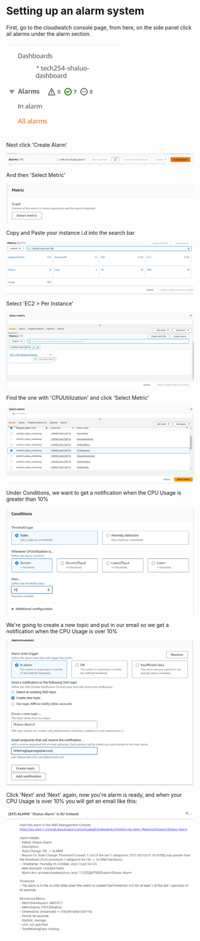 # Setting up an alarm system

First, go to the cloudwatch console page, from here, on the side panel click all alarms under the alarm section.

![Screenshot 2023-10-05 162745.png](images2%2FScreenshot%202023-10-05%20162745.png)

Next click 'Create Alarm'

![Screenshot 2023-10-05 162900.png](images2%2FScreenshot%202023-10-05%20162900.png)

And then 'Select Metric'

![Screenshot 2023-10-05 162918.png](images2%2FScreenshot%202023-10-05%20162918.png)

Copy and Paste your instance i.d into the search bar

![Screenshot 2023-10-05 163104.png](images2%2FScreenshot%202023-10-05%20163104.png)

Select 'EC2 > Per Instance'

![Screenshot 2023-10-05 163158.png](images2%2FScreenshot%202023-10-05%20163158.png)

Find the one with 'CPUUtilization' and click 'Select Metric'

![Screenshot 2023-10-05 163219.png](images2%2FScreenshot%202023-10-05%20163219.png)

Under Conditions, we want to get a notification when the CPU Usage is greater than 10%

![Screenshot 2023-10-05 163450.png](images2%2FScreenshot%202023-10-05%20163450.png)

We're going to create a new topic and put in our email so we get a notification when the CPU Usage is over 10%

![Screenshot 2023-10-05 163618.png](images2%2FScreenshot%202023-10-05%20163618.png)

Click 'Next' and 'Next' again, now you're alarm is ready, and when your CPU Usage is over 10% you will get an email like this: 

![Screenshot 2023-10-05 162242.png](images2%2FScreenshot%202023-10-05%20162242.png)


